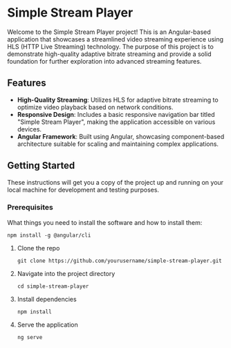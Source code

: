 # Simple Stream Player

Welcome to the Simple Stream Player project! This is an Angular-based application that showcases a streamlined video streaming experience using HLS (HTTP Live Streaming) technology. The purpose of this project is to demonstrate high-quality adaptive bitrate streaming and provide a solid foundation for further exploration into advanced streaming features.

## Features

- **High-Quality Streaming**: Utilizes HLS for adaptive bitrate streaming to optimize video playback based on network conditions.
- **Responsive Design**: Includes a basic responsive navigation bar titled "Simple Stream Player", making the application accessible on various devices.
- **Angular Framework**: Built using Angular, showcasing component-based architecture suitable for scaling and maintaining complex applications.

## Getting Started

These instructions will get you a copy of the project up and running on your local machine for development and testing purposes.

### Prerequisites

What things you need to install the software and how to install them:
```
npm install -g @angular/cli
```
1. Clone the repo
   ```
   git clone https://github.com/yourusername/simple-stream-player.git
   ```
2. Navigate into the project directory
   ```
   cd simple-stream-player
   ```
3. Install dependencies
   ```
   npm install
   ```
4. Serve the application
   ```
   ng serve
   ```
